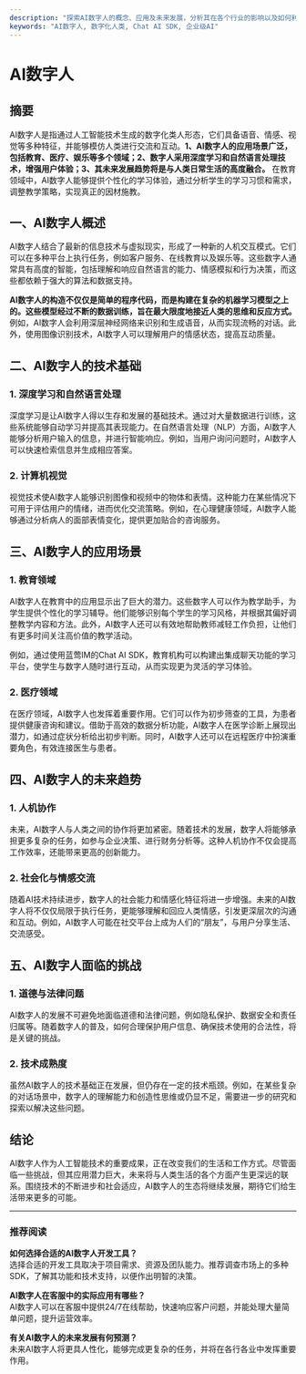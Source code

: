 ```yaml
---
description: "探索AI数字人的概念、应用及未来发展，分析其在各个行业的影响以及如何利用先进技术提升人工智能的发展水平。"
keywords: "AI数字人, 数字化人类, Chat AI SDK, 企业级AI"
---
```

# AI数字人  

  

## 摘要

AI数字人是指通过人工智能技术生成的数字化类人形态，它们具备语音、情感、视觉等多种特征，并能够模仿人类进行交流和互动。**1、AI数字人的应用场景广泛，包括教育、医疗、娱乐等多个领域；2、数字人采用深度学习和自然语言处理技术，增强用户体验；3、其未来发展趋势将是与人类日常生活的高度融合。** 在教育领域中，AI数字人能够提供个性化的学习体验，通过分析学生的学习习惯和需求，调整教学策略，实现真正的因材施教。

## 一、AI数字人概述

AI数字人结合了最新的信息技术与虚拟现实，形成了一种新的人机交互模式。它们可以在多种平台上执行任务，例如客户服务、在线教育以及娱乐等。这些数字人通常具有高度的智能，包括理解和响应自然语言的能力、情感模拟和行为决策，而这些都依赖于强大的算法和数据支持。

**AI数字人的构造不仅仅是简单的程序代码，而是构建在复杂的机器学习模型之上的。这些模型经过不断的数据训练，旨在最大限度地接近人类的思维和反应方式。** 例如，AI数字人会利用深层神经网络来识别和生成语音，从而实现流畅的对话。此外，使用图像识别技术，AI数字人可以理解用户的情感状态，提高互动质量。

## 二、AI数字人的技术基础

### 1. 深度学习和自然语言处理

深度学习是让AI数字人得以生存和发展的基础技术。通过对大量数据进行训练，这些系统能够自动学习并提高其表现能力。在自然语言处理（NLP）方面，AI数字人能够分析用户输入的信息，并进行智能响应。例如，当用户询问问题时，AI数字人可以快速检索信息并生成相应答案。

### 2. 计算机视觉

视觉技术使AI数字人能够识别图像和视频中的物体和表情。这种能力在某些情况下可用于评估用户的情绪，进而优化交流策略。例如，在心理健康领域，AI数字人能够通过分析病人的面部表情变化，提供更加贴合的咨询服务。

## 三、AI数字人的应用场景

### 1. 教育领域

AI数字人在教育中的应用显示出了巨大的潜力。这些数字人可以作为教学助手，为学生提供个性化的学习辅导。他们能够识别每个学生的学习风格，并根据其偏好调整教学内容和方法。此外，AI数字人还可以有效地帮助教师减轻工作负担，让他们有更多时间关注高价值的教学活动。

例如，通过使用蓝莺IM的Chat AI SDK，教育机构可以构建出集成聊天功能的学习平台，使学生与数字人随时进行互动，从而实现更为灵活的学习体验。

### 2. 医疗领域

在医疗领域，AI数字人也发挥着重要作用。它们可以作为初步筛查的工具，为患者提供健康咨询和建议。借助于高效的数据分析功能，AI数字人在医学诊断上展现出潜力，如通过症状分析给出初步判断。同时，AI数字人还可以在远程医疗中扮演重要角色，有效连接医生与患者。

## 四、AI数字人的未来趋势

### 1. 人机协作

未来，AI数字人与人类之间的协作将更加紧密。随着技术的发展，数字人将能够承担更多复杂的任务，如参与企业决策、进行财务分析等。这种人机协作不仅会提高工作效率，还能带来更高的创新能力。

### 2. 社会化与情感交流

随着AI技术持续进步，数字人的社会能力和情感化特征将进一步增强。未来的AI数字人将不仅仅局限于执行任务，更能够理解和回应人类情感，引发更深层次的沟通和互动。例如，AI数字人可能在社交平台上成为人们的“朋友”，与用户分享生活、交流感受。

## 五、AI数字人面临的挑战

### 1. 道德与法律问题

AI数字人的发展不可避免地面临道德和法律问题，例如隐私保护、数据安全和责任归属等。随着数字人的普及，如何合理保护用户信息、确保技术使用的合法性，将是关键的挑战。

### 2. 技术成熟度

虽然AI数字人的技术基础正在发展，但仍存在一定的技术瓶颈。例如，在某些复杂的对话场景中，数字人的理解能力和创造性思维或仍显不足，需要进一步的研究和探索以解决这些问题。

## 结论

AI数字人作为人工智能技术的重要成果，正在改变我们的生活和工作方式。尽管面临一些挑战，但其应用潜力巨大，未来将与人类生活的各个方面产生更深远的联系。围绕技术的不断进步和社会适应，AI数字人的生态将继续发展，期待它们给生活带来更多的可能。

---

### 推荐阅读

**如何选择合适的AI数字人开发工具？**  
选择合适的开发工具取决于项目需求、资源及团队能力。推荐调查市场上的多种SDK，了解其功能和技术支持，以便作出明智的决策。

**AI数字人在客服中的实际应用有哪些？**  
AI数字人可以在客服中提供24/7在线帮助，快速响应客户问题，并能处理大量简单问题，提升运营效率。

**有关AI数字人的未来发展有何预测？**  
未来AI数字人将更具人性化，能够完成更复杂的任务，并将在各行各业中发挥重要作用。
